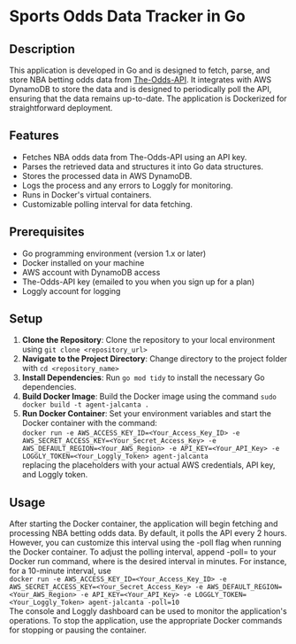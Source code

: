 # Sports Odds Data Tracker in Go

## Description
This application is developed in Go and is designed to fetch, parse, and store NBA betting odds data from [The-Odds-API](https://the-odds-api.com/). It integrates with AWS DynamoDB to store the data and is designed to periodically poll the API, ensuring that the data remains up-to-date. The application is Dockerized for straightforward deployment.

## Features
- Fetches NBA odds data from The-Odds-API using an API key.
- Parses the retrieved data and structures it into Go data structures.
- Stores the processed data in AWS DynamoDB.
- Logs the process and any errors to Loggly for monitoring.
- Runs in Docker's virtual containers. 
- Customizable polling interval for data fetching.

## Prerequisites
- Go programming environment (version 1.x or later)
- Docker installed on your machine
- AWS account with DynamoDB access
- The-Odds-API key (emailed to you when you sign up for a plan)
- Loggly account for logging

## Setup
1. **Clone the Repository**: Clone the repository to your local environment using `git clone <repository_url>`
2. **Navigate to the Project Directory**: Change directory to the project folder with `cd <repository_name>`
3. **Install Dependencies**: Run `go mod tidy` to install the necessary Go dependencies.
4. **Build Docker Image**: Build the Docker image using the command `sudo docker build -t agent-jalcanta .`
5. **Run Docker Container**: Set your environment variables and start the Docker container with the command: <br>`docker run -e AWS_ACCESS_KEY_ID=<Your_Access_Key_ID> -e AWS_SECRET_ACCESS_KEY=<Your_Secret_Access_Key> -e AWS_DEFAULT_REGION=<Your_AWS_Region> -e API_KEY=<Your_API_Key> -e LOGGLY_TOKEN=<Your_Loggly_Token> agent-jalcanta` <br>replacing the placeholders with your actual AWS credentials, API key, and Loggly token.

## Usage
After starting the Docker container, the application will begin fetching and processing NBA betting odds data. By default, it polls the API every 2 hours. However, you can customize this interval using the -poll flag when running the Docker container. To adjust the polling interval, append -poll=<minutes> to your Docker run command, where <minutes> is the desired interval in minutes. For instance, for a 10-minute interval, use<br>`docker run -e AWS_ACCESS_KEY_ID=<Your_Access_Key_ID> -e AWS_SECRET_ACCESS_KEY=<Your_Secret_Access_Key> -e AWS_DEFAULT_REGION=<Your_AWS_Region> -e API_KEY=<Your_API_Key> -e LOGGLY_TOKEN=<Your_Loggly_Token> agent-jalcanta -poll=10` <br>The console and Loggly dashboard can be used to monitor the application's operations. To stop the application, use the appropriate Docker commands for stopping or pausing the container.
